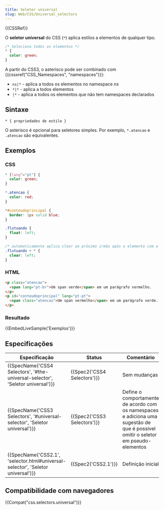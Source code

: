```yaml
---
title: Seletor universal
slug: Web/CSS/Universal_selectors
---
```


{{CSSRef}}

O **seletor universal** do CSS (`*`) aplica estilos a elementos de qualquer tipo.

```css
/* Seleciona todos os elementos */
* {
  color: green;
}
```

A partir do CSS3, o asterisco pode ser combinado com {{cssxref("CSS_Namespaces", "namespaces")}}:

- `ns|*` - aplica a todos os elementos no namespace _ns_
- `*|*` - aplica a todos elementos
- `|*` - aplica a todos os elementos que não tem namespaces declarados

## Sintaxe

```
* { propriedades de estilo }
```

O asterisco é opcional para seletores simples. Por exemplo, `*.atencao` e `.atencao` são equivalentes.

## Exemplos

### CSS

```css
* [lang^="pt"] {
  color: green;
}

*.atencao {
  color: red;
}

*#conteudoprincipal {
  border: 1px solid blue;
}

.flutuando {
  float: left;
}

/* automaticamente aplica clear ao próximo irmão após o elemento com a classe .flutuando */
.flutuando + * {
  clear: left;
}
```

### HTML

```html
<p class="atencao">
  <span lang="pt-br">Um span verde</span> em um parágrafo vermelho.
</p>
<p id="conteudoprincipal" lang="pt-pt">
  <span class="atencao">Um span vermelho</span> em um parágrafo verde.
</p>
```

### Resultado

{{EmbedLiveSample('Exemplos')}}

## Especificações

| Especificação                                                                   | Status                      | Comentário                                                                                                                        |
| ------------------------------------------------------------------------------- | --------------------------- | --------------------------------------------------------------------------------------------------------------------------------- |
| {{SpecName('CSS4 Selectors', '#the-universal-selector', 'Seletor universal')}}  | {{Spec2('CSS4 Selectors')}} | Sem mudanças                                                                                                                      |
| {{SpecName('CSS3 Selectors', '#universal-selector', 'Seletor universal')}}      | {{Spec2('CSS3 Selectors')}} | Define o comportamente de acordo com os namespaces e adiciona uma sugestão de que é possivel omitir o seletor em pseudo-elementos |
| {{SpecName('CSS2.1', 'selector.html#universal-selector', 'Seletor universal')}} | {{Spec2('CSS2.1')}}         | Definição inicial                                                                                                                 |

## Compatibilidade com navegadores

{{Compat("css.selectors.universal")}}
